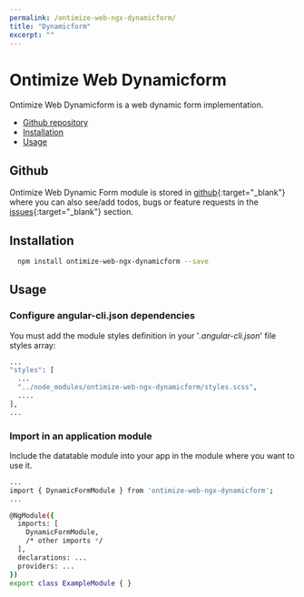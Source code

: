 ```yaml
---
permalink: /ontimize-web-ngx-dynamicform/
title: "Dynamicform"
excerpt: ""
---
```


# Ontimize Web Dynamicform

Ontimize Web Dynamicform is a web dynamic form implementation.

* [Github repository](#github)
* [Installation](#installation)
* [Usage](#usage)

## Github
Ontimize Web Dynamic Form module is stored in [github](https://github.com/OntimizeWeb/ontimize-web-ngx-dynamicform){:target="_blank"} where you can also see/add todos, bugs or feature requests in the [issues](https://github.com/OntimizeWeb/ontimize-web-ngx-dynamicform/issues){:target="_blank"} section.


## Installation

```bash
  npm install ontimize-web-ngx-dynamicform --save
```

## Usage

### Configure angular-cli.json dependencies

You must add the module styles definition in your '*.angular-cli.json*' file styles array:

```bash
...
"styles": [
  ...
  "../node_modules/ontimize-web-ngx-dynamicform/styles.scss",
  ....
],
...
```

### Import in an application module

Include the datatable module into your app in the module where you want to use it.

```bash
...
import { DynamicFormModule } from 'ontimize-web-ngx-dynamicform';
...

@NgModule({
  imports: [
    DynamicFormModule,
    /* other imports */
  ],
  declarations: ...
  providers: ...
})
export class ExampleModule { }
```


